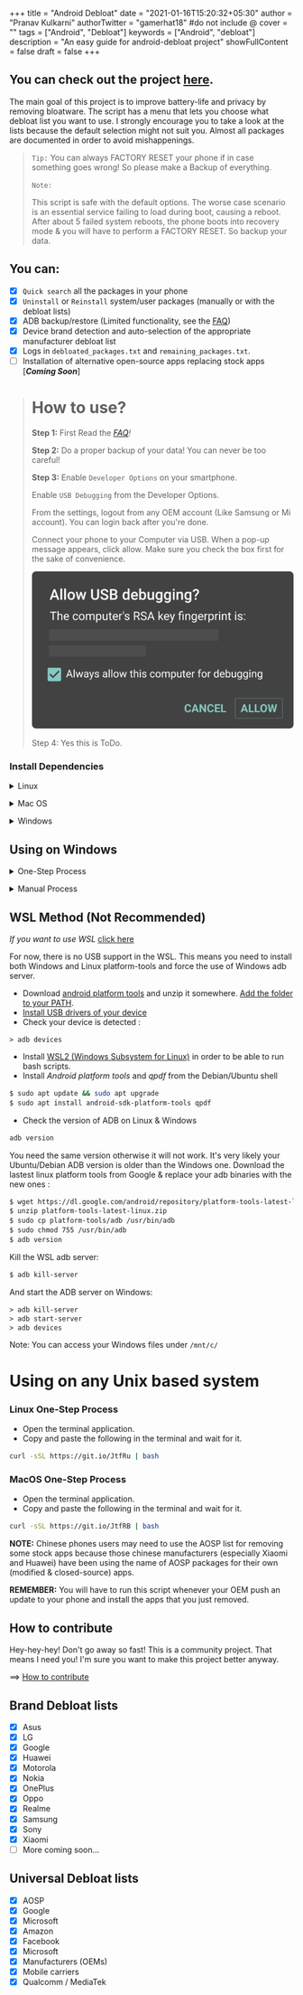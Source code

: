 +++
title = "Android Debloat"
date = "2021-01-16T15:20:32+05:30"
author = "Pranav Kulkarni"
authorTwitter = "gamerhat18" #do not include @
cover = ""
tags = ["Android", "Debloat"]
keywords = ["Android", "debloat"]
description = "An easy guide for android-debloat project"
showFullContent = false
draft = false
+++


## You can check out the project [here](https://github.com/gamerhat18/android-debloat).

The main goal of this project is to improve battery-life and privacy by removing bloatware. The script has a menu that lets you choose what debloat list you want to use. I strongly encourage you to take a look at the lists because the default selection might not suit you. Almost all packages are documented in order to avoid mishappenings.

>`Tip:`
>You can always FACTORY RESET your phone if in case something goes wrong! So please make a Backup of everything.
>
>`Note:`
>
>This script is safe with the default options. The worse case scenario is an essential service failing to load during boot, causing a reboot. After about 5 failed system reboots, the phone boots into recovery mode & you will have to perform a FACTORY RESET. So backup your data. 


## You can:
* [X] `Quick search` all the packages in your phone
* [X] `Uninstall` or `Reinstall` system/user packages (manually or with the debloat lists)
* [X] ADB backup/restore (Limited functionality, see the [FAQ](https://github.com/gamerhat18/android-debloat/wiki/FAQ#there-is-no-debloat-list-for-my-phones-brand-can-you-add-it-))
* [X] Device brand detection and auto-selection of the appropriate manufacturer debloat list
* [X] Logs in `debloated_packages.txt` and `remaining_packages.txt`.
* [ ] Installation of alternative open-source apps replacing stock apps [***Coming Soon***]

> # How to use?
>
> **Step 1:**
> First Read the *[FAQ](https://github.com/gamerhat18/android-debloat/wiki/FAQ)!*
>
> **Step 2:** 
> Do a proper backup of your data! You can never be too careful!
>
> **Step 3:**
> Enable `Developer Options` on your smartphone.
>
> Enable `USB Debugging` from the Developer Options.
>
> From the settings, logout from any OEM account (Like Samsung or Mi account). You can login back after you're done.
>
> Connect your phone to your Computer via USB. When  a pop-up message appears, click allow. Make sure you check the box first for the sake of convenience.
>
> ![*USB Debugging Prompt image*](https://raw.githubusercontent.com/gamerhat18/cybrdise-blog-hugo/master/content/posts/images/adbprompt.png)
>
> Step 4: Yes this is ToDo. 


### Install Dependencies
<p>
<details>
<summary>Linux</summary>

- Install ***Android platform tools*** and ***qpdf*** on your PC :

Debian Base :
```bash
$ sudo apt install android-sdk-platform-tools qpdf
```
Arch-Linux Base :
```bash
$ sudo pacman -S android-tools qpdf
```
Fedora :
```bash
$ sudo yum install android-tools qpdf
```
</details>
</p>

<p>
<details>
<summary>Mac OS</summary>

- Install [Homebrew](https://brew.sh/)
- Install *Android platform tools* and *qpdf*

You will also need to upgrade bash because Apple ships a very old bash version (3.2.57) due to licencing issues.

```bash
$ brew install android-platform-tools qpdf bash
```

You have to make the new bash version your default : 

```bash
$ sudo echo "/usr/local/bin/bash" >> /etc/shells
$ chsh -s /usr/local/bin/bash
```
Check if it works : 

```bash
$ echo $BASH_VERSION
```
</details>
</p>

<p>
<details>
<summary>Windows</summary>

You will need Chocolatey to install Git and ADB Platform Tools from Google.

```powershell 
choco install adb git -y
```

</details>
</p>

## Using on Windows
<p>
<details>
<summary>One-Step Process</summary>


Right click on the Start Menu and click on Windows Powershell (Admin). Click YES if something pops up. Then wait for a few seconds for it to load and paste the following. 
```powershell 
iex ((New-Object System.Net.WebClient).DownloadString('https://git.io/JtvK5'))
```

That's it! It will run the script program and you will have the control over enabling/disabling packages, restoring and creating backups, and more!
</details>
</p>

<p>
<details>
<summary>Manual Process</summary>

- Install the dependencies [mentioned above](https://github.com/gamerhat18/android-debloat/#install-dependencies)
- Clone this Repository.
- Browse through the debloat lists to be sure the default selection suits you.
- Run `debloat_script.sh` from the Git Terminal 
</details>
</p>

## WSL Method (Not Recommended)
*If you want to use WSL* [click here]()

For now, there is no USB support in the WSL. This means you need to install both Windows and Linux platform-tools and force the use of Windows adb server.
- Download [android platform tools](https://dl.google.com/android/repository/platform-tools-latest-windows.zip) and unzip it somewhere. [Add the folder to your PATH](https://www.architectryan.com/2018/03/17/add-to-the-path-on-windows-10/).
- [Install USB drivers of your device](https://developer.android.com/studio/run/oem-usb#Drivers)
- Check your device is detected :
```batch
> adb devices
```

- Install [WSL2 (Windows Subsystem for Linux)](https://itsfoss.com/install-bash-on-windows/) in order to be able to run bash scripts.
- Install *Android platform tools* and *qpdf* from the Debian/Ubuntu shell
```bash
$ sudo apt update && sudo apt upgrade
$ sudo apt install android-sdk-platform-tools qpdf
```
- Check the version of ADB on Linux & Windows
```bash
adb version
```
You need the same version otherwise it will not work. It's very likely your Ubuntu/Debian ADB version is older than the Windows one. 
Download the lastest linux platform tools from Google & replace your adb binaries with the new ones :
```bash
$ wget https://dl.google.com/android/repository/platform-tools-latest-linux.zip
$ unzip platform-tools-latest-linux.zip
$ sudo cp platform-tools/adb /usr/bin/adb
$ sudo chmod 755 /usr/bin/adb
$ adb version
```
Kill the WSL adb server:
```bash
$ adb kill-server
```
And start the ADB server on Windows: 
```batch
> adb kill-server
> adb start-server
> adb devices
```
Note: You can access your Windows files under `/mnt/c/`

</details>
</p>


# Using on any Unix based system

### Linux One-Step Process

- Open the terminal application.
- Copy and paste the following in the terminal and wait for it.
```bash 
curl -sSL https://git.io/JtfRu | bash
```


### MacOS One-Step Process

- Open the terminal application.
- Copy and paste the following in the terminal and wait for it.
```bash 
curl -sSL https://git.io/JtfRB | bash
```

**NOTE:** Chinese phones users may need to use the AOSP list for removing some stock apps because those chinese manufacturers (especially Xiaomi and Huawei) have been using the name of AOSP packages for their own (modified & closed-source) apps.

**REMEMBER:** You will have to run this script whenever your OEM push an update to your phone and install the apps that you just removed.

## How to contribute

Hey-hey-hey! Don't go away so fast! This is a community project. That means I need you! I'm sure you want to make this project better anyway.

==> [How to contribute](https://github.com/gamerhat18/android-debloat/tree/master/Contribute)


## Brand Debloat lists 
* [X] Asus
* [X] LG
* [X] Google
* [X] Huawei
* [X] Motorola
* [X] Nokia
* [X] OnePlus
* [X] Oppo
* [X] Realme
* [X] Samsung
* [X] Sony
* [X] Xiaomi
* [ ] More coming soon...
## Universal Debloat lists 
* [X] AOSP
* [X] Google
* [X] Microsoft
* [X] Amazon
* [X] Facebook
* [X] Microsoft
* [X] Manufacturers (OEMs)
* [X] Mobile carriers
* [X] Qualcomm / MediaTek
